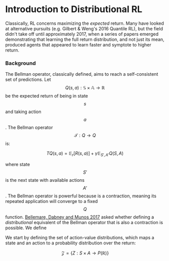 # Introduction to Distributional RL

Classically, RL concerns maximizing the _expected_ return. Many have looked at alternative
pursuits (e.g. Gilbert & Weng's 2016 Quantile RL), but the field didn't take off until
approximately 2017, when a series of papers emerged demonstrating that learning the full
return distribution, and not just its mean, produced agents that appeared to learn faster
and symptote to higher return.

### Background

The Bellman operator, classically defined, aims to reach a self-consistent set of predictions.
Let $$Q(s,a): \mathbb{S} \times \mathbb{A} \rightarrow \mathbb{R}$$ be the expected return of
being in state $$s$$ and taking action $$a$$. The Bellman operator
$$\mathcal{T}: Q \rightarrow Q$$ is:

$$T Q(s,a) = \mathbb{E}_r[R(s,a)] + \gamma \mathbb{E}_{S', A'} Q(S, A)$$

where state $$S'$$ is the next state with available actions $$A'$$. The Bellman operator
is powerful because is a contraction, meaning its repeated application will converge
to a fixed $$Q$$ function. [Bellemare, Dabney and Munos 2017](https://arxiv.org/abs/1707.06887)
asked whether defining a _distributional_ equivalent of the Bellman operator that is
also a contraction is possible. We define

We start by defining the set of action-value distributions, which maps a state
and an action to a probability distribution over the return:

$$\mathcal{Z} = \{ Z : S \times A \rightarrow P(\mathbb{R}) \}$$
